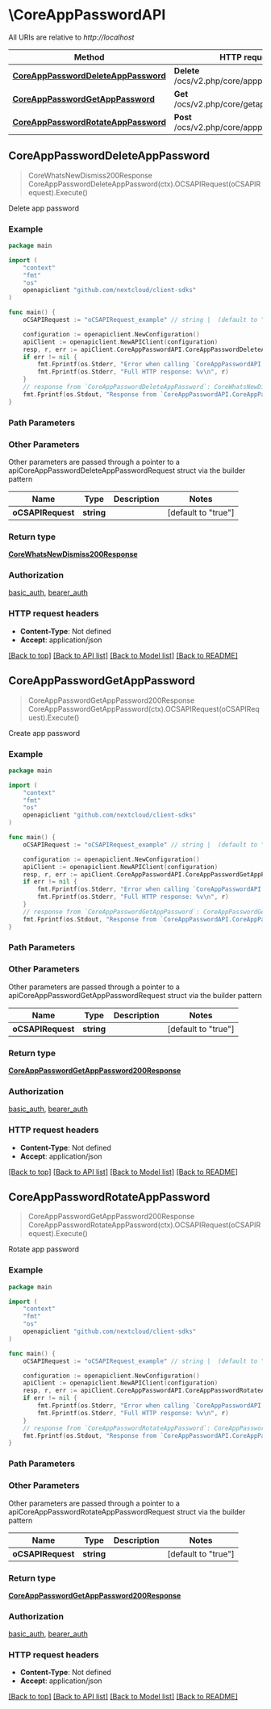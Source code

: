 # \CoreAppPasswordAPI

All URIs are relative to *http://localhost*

Method | HTTP request | Description
------------- | ------------- | -------------
[**CoreAppPasswordDeleteAppPassword**](CoreAppPasswordAPI.md#CoreAppPasswordDeleteAppPassword) | **Delete** /ocs/v2.php/core/apppassword | Delete app password
[**CoreAppPasswordGetAppPassword**](CoreAppPasswordAPI.md#CoreAppPasswordGetAppPassword) | **Get** /ocs/v2.php/core/getapppassword | Create app password
[**CoreAppPasswordRotateAppPassword**](CoreAppPasswordAPI.md#CoreAppPasswordRotateAppPassword) | **Post** /ocs/v2.php/core/apppassword/rotate | Rotate app password



## CoreAppPasswordDeleteAppPassword

> CoreWhatsNewDismiss200Response CoreAppPasswordDeleteAppPassword(ctx).OCSAPIRequest(oCSAPIRequest).Execute()

Delete app password

### Example

```go
package main

import (
    "context"
    "fmt"
    "os"
    openapiclient "github.com/nextcloud/client-sdks"
)

func main() {
    oCSAPIRequest := "oCSAPIRequest_example" // string |  (default to "true")

    configuration := openapiclient.NewConfiguration()
    apiClient := openapiclient.NewAPIClient(configuration)
    resp, r, err := apiClient.CoreAppPasswordAPI.CoreAppPasswordDeleteAppPassword(context.Background()).OCSAPIRequest(oCSAPIRequest).Execute()
    if err != nil {
        fmt.Fprintf(os.Stderr, "Error when calling `CoreAppPasswordAPI.CoreAppPasswordDeleteAppPassword``: %v\n", err)
        fmt.Fprintf(os.Stderr, "Full HTTP response: %v\n", r)
    }
    // response from `CoreAppPasswordDeleteAppPassword`: CoreWhatsNewDismiss200Response
    fmt.Fprintf(os.Stdout, "Response from `CoreAppPasswordAPI.CoreAppPasswordDeleteAppPassword`: %v\n", resp)
}
```

### Path Parameters



### Other Parameters

Other parameters are passed through a pointer to a apiCoreAppPasswordDeleteAppPasswordRequest struct via the builder pattern


Name | Type | Description  | Notes
------------- | ------------- | ------------- | -------------
 **oCSAPIRequest** | **string** |  | [default to &quot;true&quot;]

### Return type

[**CoreWhatsNewDismiss200Response**](CoreWhatsNewDismiss200Response.md)

### Authorization

[basic_auth](../README.md#basic_auth), [bearer_auth](../README.md#bearer_auth)

### HTTP request headers

- **Content-Type**: Not defined
- **Accept**: application/json

[[Back to top]](#) [[Back to API list]](../README.md#documentation-for-api-endpoints)
[[Back to Model list]](../README.md#documentation-for-models)
[[Back to README]](../README.md)


## CoreAppPasswordGetAppPassword

> CoreAppPasswordGetAppPassword200Response CoreAppPasswordGetAppPassword(ctx).OCSAPIRequest(oCSAPIRequest).Execute()

Create app password

### Example

```go
package main

import (
    "context"
    "fmt"
    "os"
    openapiclient "github.com/nextcloud/client-sdks"
)

func main() {
    oCSAPIRequest := "oCSAPIRequest_example" // string |  (default to "true")

    configuration := openapiclient.NewConfiguration()
    apiClient := openapiclient.NewAPIClient(configuration)
    resp, r, err := apiClient.CoreAppPasswordAPI.CoreAppPasswordGetAppPassword(context.Background()).OCSAPIRequest(oCSAPIRequest).Execute()
    if err != nil {
        fmt.Fprintf(os.Stderr, "Error when calling `CoreAppPasswordAPI.CoreAppPasswordGetAppPassword``: %v\n", err)
        fmt.Fprintf(os.Stderr, "Full HTTP response: %v\n", r)
    }
    // response from `CoreAppPasswordGetAppPassword`: CoreAppPasswordGetAppPassword200Response
    fmt.Fprintf(os.Stdout, "Response from `CoreAppPasswordAPI.CoreAppPasswordGetAppPassword`: %v\n", resp)
}
```

### Path Parameters



### Other Parameters

Other parameters are passed through a pointer to a apiCoreAppPasswordGetAppPasswordRequest struct via the builder pattern


Name | Type | Description  | Notes
------------- | ------------- | ------------- | -------------
 **oCSAPIRequest** | **string** |  | [default to &quot;true&quot;]

### Return type

[**CoreAppPasswordGetAppPassword200Response**](CoreAppPasswordGetAppPassword200Response.md)

### Authorization

[basic_auth](../README.md#basic_auth), [bearer_auth](../README.md#bearer_auth)

### HTTP request headers

- **Content-Type**: Not defined
- **Accept**: application/json

[[Back to top]](#) [[Back to API list]](../README.md#documentation-for-api-endpoints)
[[Back to Model list]](../README.md#documentation-for-models)
[[Back to README]](../README.md)


## CoreAppPasswordRotateAppPassword

> CoreAppPasswordGetAppPassword200Response CoreAppPasswordRotateAppPassword(ctx).OCSAPIRequest(oCSAPIRequest).Execute()

Rotate app password

### Example

```go
package main

import (
    "context"
    "fmt"
    "os"
    openapiclient "github.com/nextcloud/client-sdks"
)

func main() {
    oCSAPIRequest := "oCSAPIRequest_example" // string |  (default to "true")

    configuration := openapiclient.NewConfiguration()
    apiClient := openapiclient.NewAPIClient(configuration)
    resp, r, err := apiClient.CoreAppPasswordAPI.CoreAppPasswordRotateAppPassword(context.Background()).OCSAPIRequest(oCSAPIRequest).Execute()
    if err != nil {
        fmt.Fprintf(os.Stderr, "Error when calling `CoreAppPasswordAPI.CoreAppPasswordRotateAppPassword``: %v\n", err)
        fmt.Fprintf(os.Stderr, "Full HTTP response: %v\n", r)
    }
    // response from `CoreAppPasswordRotateAppPassword`: CoreAppPasswordGetAppPassword200Response
    fmt.Fprintf(os.Stdout, "Response from `CoreAppPasswordAPI.CoreAppPasswordRotateAppPassword`: %v\n", resp)
}
```

### Path Parameters



### Other Parameters

Other parameters are passed through a pointer to a apiCoreAppPasswordRotateAppPasswordRequest struct via the builder pattern


Name | Type | Description  | Notes
------------- | ------------- | ------------- | -------------
 **oCSAPIRequest** | **string** |  | [default to &quot;true&quot;]

### Return type

[**CoreAppPasswordGetAppPassword200Response**](CoreAppPasswordGetAppPassword200Response.md)

### Authorization

[basic_auth](../README.md#basic_auth), [bearer_auth](../README.md#bearer_auth)

### HTTP request headers

- **Content-Type**: Not defined
- **Accept**: application/json

[[Back to top]](#) [[Back to API list]](../README.md#documentation-for-api-endpoints)
[[Back to Model list]](../README.md#documentation-for-models)
[[Back to README]](../README.md)

